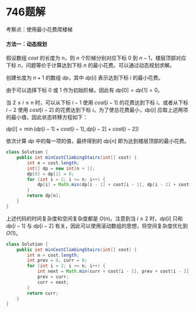 # 746题解
考察点：使用最小花费爬楼梯

#### 方法一：动态规划

假设数组 $\textit{cost}$ 的长度为 $n$，则 $n$ 个阶梯分别对应下标 $0$ 到 $n−1$，楼层顶部对应下标 $n$，问题等价于计算达到下标 $n$ 的最小花费。可以通过动态规划求解。

创建长度为 $n+1$ 的数组 $\textit{dp}$，其中 $\textit{dp}[i]$ 表示达到下标 $i$ 的最小花费。

由于可以选择下标 $0$ 或 $1$ 作为初始阶梯，因此有 $\textit{dp}[0]=\textit{dp}[1]=0$。

当 $2 \le i \le n$ 时，可以从下标 $i-1$ 使用 $\textit{cost}[i-1]$ 的花费达到下标 $i$，或者从下标 $i-2$ 使用 $\textit{cost}[i-2]$ 的花费达到下标 $i$。为了使总花费最小，$\textit{dp}[i]$ 应取上述两项的最小值，因此状态转移方程如下：

$\textit{dp}[i]=\min(\textit{dp}[i-1]+\textit{cost}[i-1],\textit{dp}[i-2]+\textit{cost}[i-2])$

依次计算 $\textit{dp}$ 中的每一项的值，最终得到的 $\textit{dp}[n]$ 即为达到楼层顶部的最小花费。

```java
class Solution {
    public int minCostClimbingStairs(int[] cost) {
        int n = cost.length;
        int[] dp = new int[n + 1];
        dp[0] = dp[1] = 0;
        for (int i = 2; i <= n; i++) {
            dp[i] = Math.min(dp[i - 1] + cost[i - 1], dp[i - 2] + cost[i - 2]);
        }
        return dp[n];
    }
}
```

上述代码的时间复杂度和空间复杂度都是 $O(n)$。注意到当 $i \ge 2$ 时，$\textit{dp}[i]$ 只和 $\textit{dp}[i-1]$ 与 $\textit{dp}[i-2]$ 有关，因此可以使用滚动数组的思想，将空间复杂度优化到 $O(1)$。

```java
class Solution {
    public int minCostClimbingStairs(int[] cost) {
        int n = cost.length;
        int prev = 0, curr = 0;
        for (int i = 2; i <= n; i++) {
            int next = Math.min(curr + cost[i - 1], prev + cost[i - 2]);
            prev = curr;
            curr = next;
        }
        return curr;
    }
}
```

